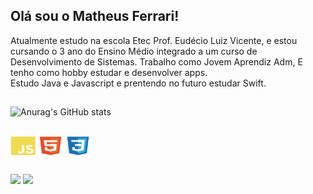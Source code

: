 ## Olá sou o Matheus Ferrari!

Atualmente estudo na escola Etec Prof. Eudécio Luiz Vicente, e estou cursando o 3 ano do Ensino Médio integrado a um curso de Desenvolvimento de Sistemas.
Trabalho como Jovem Aprendiz Adm, E tenho como hobby estudar e desenvolver apps.<br>
Estudo Java e Javascript e prentendo no futuro estudar Swift.
##

![Anurag's GitHub stats](https://github-readme-stats.vercel.app/api?username=mathferrari&show_icons=true&theme=tokyonight)

<div style="display: inline_block"><br>
  <img align="center" alt="Matheus-Js" height="30" width="40" src="https://raw.githubusercontent.com/devicons/devicon/master/icons/javascript/javascript-plain.svg">
  <img align="center" alt="Matheus-HTML" height="30" width="40" src="https://raw.githubusercontent.com/devicons/devicon/master/icons/html5/html5-original.svg">
  <img align="center" alt="Matheus-CSS" height="30" width="40" src="https://raw.githubusercontent.com/devicons/devicon/master/icons/css3/css3-original.svg">
</div>
  
  ##
 
<div> 
  <a href="https://www.instagram.com/matheus.feerrari/" target="_blank"><img src="https://img.shields.io/badge/-Instagram-%23E4405F?style=for-the-badge&logo=instagram&logoColor=white" target="_blank"></a> 
  <a href="https://www.linkedin.com/in/mathferrari/" target="_blank"><img src="https://img.shields.io/badge/-LinkedIn-%230077B5?style=for-the-badge&logo=linkedin&logoColor=white" target="_blank"></a> 
</div>
